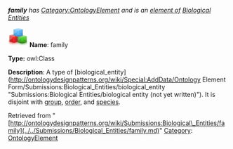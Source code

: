 ___family__ has [Category:OntologyElement](../../Category/OntologyElement.md "Category:OntologyElement") and is an [element of](../../Property/ElementOf.md "Property:ElementOf") [Biological Entities](../../Submissions/Biological_Entities.md "Submissions:Biological Entities")_


  




[![Class](../../images/thumb/2/27/Class.gif/45px-Class.gif)](../../Image/Class.gif.md "Class")
__Name__: family 


__Type:__ owl:Class 


__Description__: A type of  [biological\_entity](http://ontologydesignpatterns.org/wiki/Special:AddData/Ontology Element Form/Submissions:Biological_Entities/biological_entity "Submissions:Biological Entities/biological entity (not yet written)"). It is disjoint with  [group](../../Submissions/Biological_Entities/group.md "Submissions:Biological Entities/group"),  [order](../../Submissions/Biological_Entities/order.md "Submissions:Biological Entities/order"), and  [species](../../Submissions/Biological_Entities/species.md "Submissions:Biological Entities/species"). 





Retrieved from "[http://ontologydesignpatterns.org/wiki/Submissions:Biological\_Entities/family](../../Submissions/Biological_Entities/family.md)"
 [Category](http://ontologydesignpatterns.org/wiki/Special:Categories "Special:Categories"): [OntologyElement](../../Category/OntologyElement.md "Category:OntologyElement")